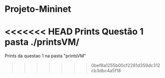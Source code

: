 # Projeto-Mininet

<<<<<<< HEAD
Prints Questão 1 pasta ./printsVM/
=======
Prints da questao 1 na pasta "printsVM"
>>>>>>> 0bef8a1255b00cf2281d359dc312cb3dbc4a5f18
